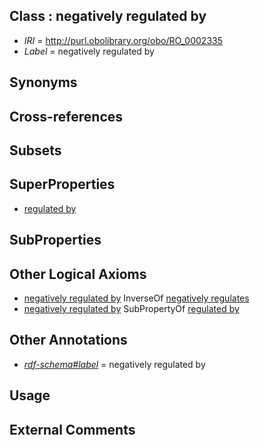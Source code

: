 
## Class : negatively regulated by

 * *IRI* = http://purl.obolibrary.org/obo/RO_0002335
 * *Label* = negatively regulated by

## Synonyms


## Cross-references


## Subsets


## SuperProperties

 * [regulated by](../../RO/34/RO_0002334.md)

## SubProperties


## Other Logical Axioms

 * [negatively regulated by](../../RO/35/RO_0002335.md) InverseOf [negatively regulates](../../RO/12/RO_0002212.md)
 * [negatively regulated by](../../RO/35/RO_0002335.md) SubPropertyOf [regulated by](../../RO/34/RO_0002334.md)

## Other Annotations

 * *[rdf-schema#label](../../el/rdf-schema#label.md)* = negatively regulated by

## Usage


## External Comments


